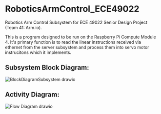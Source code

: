 # RoboticsArmControl_ECE49022
Robotics Arm Control Subsystem for ECE 49022 Senior Design Project (Team 41: Arm.io).

This is a program designed to be run on the Raspberry Pi Compute Module 4. It's primary function is to read the linear instructions received via ethernet from the server subsystem and process them into servo motor instrucitons which it implements. 

## Subsystem Block Diagram:

![BlockDiagramSubsystem drawio](https://user-images.githubusercontent.com/59933881/193178337-dd1214cc-b7f7-468e-979d-b1f820d30df3.png)

## Activity Diagram:

![Flow Diagram drawio](https://user-images.githubusercontent.com/59933881/193178313-dabad1da-87b2-4191-9aba-19034b65fe55.png)
